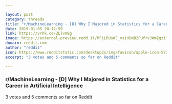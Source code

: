 ```yaml
---

layout: post
category: threads
title: "r/MachineLearning - [D] Why I Majored in Statistics for a Career in Artificial Intelligence"
date: 2019-01-05 20:12:59
link: https://vrhk.co/2LTvm9g
image: https://external-preview.redd.it/MFjLRUsWJ_vsjHDmB2PUfrvJWmZgzifjUQ5M6qpO4cI.jpg?auto=webp&s=ff5e03856e437e3662bd248073d5e36510be2116
domain: reddit.com
author: "reddit"
icon: https://www.redditstatic.com/desktop2x/img/favicon/apple-icon-57x57.png
excerpt: "3 votes and 5 comments so far on Reddit"

---
```


### r/MachineLearning - [D] Why I Majored in Statistics for a Career in Artificial Intelligence

3 votes and 5 comments so far on Reddit